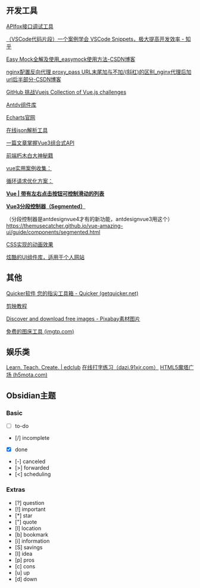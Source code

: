 
## 开发工具
[APIfox接口调试工具](https://app.apifox.com/main)

[（VSCode代码片段）一个案例学会 VSCode Snippets，极大提高开发效率 - 知乎](https://zhuanlan.zhihu.com/p/457062272)

[Easy Mock全解及使用_easymock使用方法-CSDN博客](https://blog.csdn.net/w1418899532/article/details/91951603)

[nginx配置反向代理 proxy_pass URL末尾加与不加/(斜杠)的区别_nginx代理后加url后半部分-CSDN博客](https://blog.csdn.net/willingtolove/article/details/108500198)

[GitHub 挑战Vuejs Collection of Vue.js challenges](https://github.com/webfansplz/vuejs-challenges)

[Antdv组件库](https://www.antdv.com/)

[Echarts官网](https://echarts.apache.org/zh/index.html)

[在线json解析工具](https://www.json.cn/)

[一篇文章掌握Vue3组合式API](https://blog.csdn.net/weixin_53734436/article/details/117481977)

[前端朽木白大神秘籍](https://www.yuque.com/xiumubai/doc?mode=dark)

[vue实用案例收集：](https://vuejsexamples.com/)

[循环请求优化方案：](https://blog.csdn.net/weixin_40476233/article/details/121292970)

[**Vue | 带有左右点击按钮可控制滑动的列表**](https://blog.csdn.net/weixin_44303404/article/details/123947427)

[**Vue3分段控制器（Segmented）**](https://blog.csdn.net/Dandrose/article/details/140664033)

（分段控制器是antdesignvue4才有的新功能，antdesignvue3用这个）
https://themusecatcher.github.io/vue-amazing-ui/guide/components/segmented.html

[CSS实现的动画效果](https://lhammer.cn/You-need-to-know-css/)

[炫酷的UI组件库，适用于个人网站](http://uiverse.io)

## 其他
[Quicker软件 您的指尖工具箱 - Quicker (getquicker.net)](https://getquicker.net/)

[剪映教程](https://www.capcut.cn/learning/topic_detail/7128272592783428894?page_enter_from=videocut_pc)

[Discover and download free images - Pixabay素材图片](https://pixabay.com/images/search/?order=ec)

[免费的图床工具 (imgtp.com)](https://www.imgtp.com/)

## 娱乐类
[Learn. Teach. Create. | edclub](https://www.edclub.com/)
[在线打字练习（dazi.91xjr.com）](https://dazi.91xjr.com/)
[HTML5魔塔广场 (h5mota.com)](https://h5mota.com/landing.php)

## Obsidian主题

### Basic
- [ ] to-do
- [/] incomplete
- [x] done
- [-] canceled
- [>] forwarded
- [<] scheduling

### Extras
- [?] question
- [!] important
- [*] star
- ["] quote
- [l] location
- [b] bookmark
- [i] information
- [S] savings
- [I] idea
- [p] pros
- [c] cons
- [u] up
- [d] down